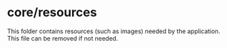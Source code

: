 # core/resources

This folder contains resources (such as images) needed by the application. This file can
be removed if not needed.
